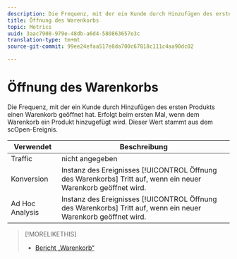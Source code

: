 ```yaml
---
description: Die Frequenz, mit der ein Kunde durch Hinzufügen des ersten Produkts einen Warenkorb geöffnet hat. Erfolgt beim ersten Mal, wenn dem Warenkorb ein Produkt hinzugefügt wird. Dieser Wert stammt aus dem scOpen-Ereignis.
title: Öffnung des Warenkorbs
topic: Metrics
uuid: 3aac7908-979e-48db-a6d4-580863657e3c
translation-type: tm+mt
source-git-commit: 99ee24efaa517e8da700c67818c111c4aa90dc02

---
```



# Öffnung des Warenkorbs

Die Frequenz, mit der ein Kunde durch Hinzufügen des ersten Produkts einen Warenkorb geöffnet hat. Erfolgt beim ersten Mal, wenn dem Warenkorb ein Produkt hinzugefügt wird. Dieser Wert stammt aus dem scOpen-Ereignis.

| Verwendet | Beschreibung |
|---|---|
| Traffic | nicht angegeben |
| Konversion | Instanz des Ereignisses [!UICONTROL Öffnung des Warenkorbs] Tritt auf, wenn ein neuer Warenkorb geöffnet wird. |
| Ad Hoc Analysis | Instanz des Ereignisses [!UICONTROL Öffnung des Warenkorbs] Tritt auf, wenn ein neuer Warenkorb geöffnet wird. |

>[!MORELIKETHIS]
>
>* [Bericht „Warenkorb“](/help/components/c-variables/dimensionslist/reports-shopping-cart.md)

